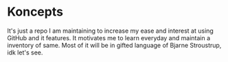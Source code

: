 # Koncepts
It's just a repo I am maintaining to increase my ease and interest at using GitHub and it features. It motivates me to learn everyday and maintain a inventory of same. Most of it will be in gifted language of Bjarne Stroustrup, idk let's see.

